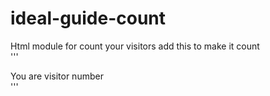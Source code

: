 # ideal-guide-count
Html module for count your visitors add this to make it count  
'''
<div class="counter">You are visitor number <span id="count"></span></div>
'''
